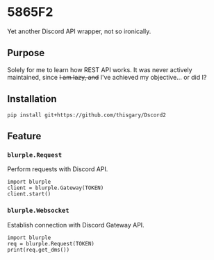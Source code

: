 # 5865F2

Yet another Discord API wrapper, not so ironically.

## Purpose

Solely for me to learn how REST API works.
It was never actively maintained, since ~~I am lazy, and~~ I've achieved my objective... or did I?

## Installation

    pip install git+https://github.com/thisgary/Dscord2

## Feature

### `blurple.Request`

Perform requests with Discord API.

    import blurple
    client = blurple.Gateway(TOKEN)
    client.start()

### `blurple.Websocket`

Establish connection with Discord Gateway API.

    import blurple
    req = blurple.Request(TOKEN)
    print(req.get_dms())
